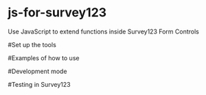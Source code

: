 # js-for-survey123
Use JavaScript to extend functions inside Survey123 Form Controls

#Set up the tools

#Examples of how to use

#Development mode

#Testing in Survey123
